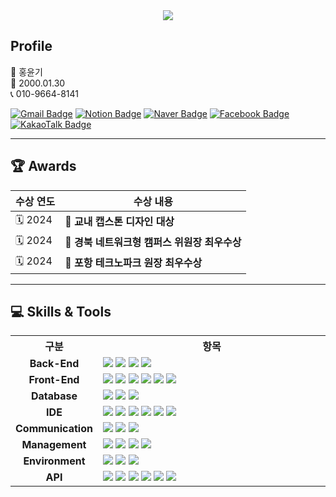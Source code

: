 <div align="center">
  <img src="https://capsule-render.vercel.app/api?type=rect&color=auto&height=120&section=header&text=yunkihong-dev&fontSize=40&fontColor=ffffff"/>
</div>

## Profile

🧑 홍윤기  
👶 2000.01.30  
📞 010-9664-8141  

[![Gmail Badge](https://img.shields.io/badge/Gmail-d14836?style=flat-square&logo=Gmail&logoColor=white&link=mailto:ricky0130@naver.com)](mailto:ricky0130@naver.com)
[![Notion Badge](https://img.shields.io/badge/Notion-white?style=flat-square&logo=Notion&logoColor=black)](https://ricky0130.notion.site/373a5d0e1acf4740bda320408d6d302e?pvs=4)
[![Naver Badge](https://img.shields.io/badge/Naver-green?style=flat-square&logo=Naver&logoColor=white)](https://blog.naver.com/ricky0130)
[![Facebook Badge](https://img.shields.io/badge/Facebook-blue?style=flat-square&logo=Facebook&logoColor=white)](https://www.facebook.com/profile.php?id=100009001297630)
[![KakaoTalk Badge](https://img.shields.io/badge/KakaoTalk-yellow?style=flat-square&logo=KakaoTalk&logoColor=black)](https://open.kakao.com/o/s8Top8of)

---

## 🏆 Awards

| 수상 연도 | 수상 내용 |
| --- | --- |
| 🗓️ 2024 | 🥇 **교내 캡스톤 디자인 대상** |
| 🗓️ 2024 | 🥇 **경북 네트워크형 캠퍼스 위원장 최우수상** |
| 🗓️ 2024 | 🥇 **포항 테크노파크 원장 최우수상** |

---

## 💻 Skills & Tools
<!-- 방법 1: div로 감싸서 width 강제 적용 -->
<div style="width:100%">
  <table style="width:100%; border-collapse:collapse; min-width:100%;">
    <tr>
      <th align="center" style="width:20%">구분</th>
      <th align="center" style="width:80%">항목</th>
    </tr>
    <tr>
      <td align="center"><b>Back-End</b></td>
      <td>
        <img src="https://img.shields.io/badge/JAVA-blueviolet?style=flat-square"/> 
        <img src="https://img.shields.io/badge/JSP-red?style=flat-square"/> 
        <img src="https://img.shields.io/badge/JSON-000000?style=flat-square&logo=JSON&logoColor=white"/> 
        <img src="https://img.shields.io/badge/Python-3776AB?style=flat-square&logo=Python&logoColor=white"/>
      </td>
    </tr>
    <tr>
      <td align="center"><b>Front-End</b></td>
      <td>
        <img src="https://img.shields.io/badge/JavaScript-F7DF1E?style=flat-square&logo=JavaScript&logoColor=black"/>
        <img src="https://img.shields.io/badge/jQuery-0769AD?style=flat-square&logo=jQuery&logoColor=white"/>
        <img src="https://img.shields.io/badge/HTML-E34F26?style=flat-square&logo=HTML5&logoColor=white"/>
        <img src="https://img.shields.io/badge/CSS-1572B6?style=flat-square&logo=CSS3&logoColor=white"/>
        <img src="https://img.shields.io/badge/ThymeLeaf-005F0F?style=flat-square&logo=Thymeleaf&logoColor=white"/>
        <img src="https://img.shields.io/badge/React-61DAFB?style=flat-square&logo=React&logoColor=black"/>
      </td>
    </tr>
    <tr>
      <td align="center"><b>Database</b></td>
      <td>
        <img src="https://img.shields.io/badge/MySQL-4479A1?style=flat-square&logo=MySQL&logoColor=white"/>
        <img src="https://img.shields.io/badge/Oracle-F80000?style=flat-square&logo=Oracle&logoColor=white"/>
        <img src="https://img.shields.io/badge/MyBatis-orange?style=flat-square"/>
      </td>
    </tr>
    <tr>
      <td align="center"><b>IDE</b></td>
      <td>
        <img src="https://img.shields.io/badge/Eclipse-2C2255?style=flat-square&logo=Eclipse&logoColor=white"/>
        <img src="https://img.shields.io/badge/VSCode-007ACC?style=flat-square&logo=Visual-Studio-Code&logoColor=white"/>
        <img src="https://img.shields.io/badge/IntelliJ-000000?style=flat-square&logo=IntelliJ-IDEA&logoColor=white"/>
        <img src="https://img.shields.io/badge/DBeaver-brightgreen?style=flat-square"/>
        <img src="https://img.shields.io/badge/Sourcetree-0052CC?style=flat-square&logo=Sourcetree&logoColor=white"/>
        <img src="https://img.shields.io/badge/Postman-FF6C37?style=flat-square&logo=Postman&logoColor=white"/>
      </td>
    </tr>
    <tr>
      <td align="center"><b>Communication</b></td>
      <td>
        <img src="https://img.shields.io/badge/Slack-4A154B?style=flat-square&logo=Slack&logoColor=white"/>
        <img src="https://img.shields.io/badge/Discord-5865F2?style=flat-square&logo=Discord&logoColor=white"/>
        <img src="https://img.shields.io/badge/Figma-F24E1E?style=flat-square&logo=Figma&logoColor=white"/>
      </td>
    </tr>
    <tr>
      <td align="center"><b>Management</b></td>
      <td>
        <img src="https://img.shields.io/badge/Git-F05032?style=flat-square&logo=Git&logoColor=white"/>
        <img src="https://img.shields.io/badge/GitHub-181717?style=flat-square&logo=GitHub&logoColor=white"/>
        <img src="https://img.shields.io/badge/Gradle-02303A?style=flat-square&logo=Gradle&logoColor=white"/>
        <img src="https://img.shields.io/badge/YAML-brightgreen?style=flat-square"/>
      </td>
    </tr>
    <tr>
      <td align="center"><b>Environment</b></td>
      <td>
        <img src="https://img.shields.io/badge/Spring_Boot-6DB33F?style=flat-square&logo=Spring-Boot&logoColor=white"/>
        <img src="https://img.shields.io/badge/Tomcat-F8DC75?style=flat-square&logo=Apache-Tomcat&logoColor=white"/>
        <img src="https://img.shields.io/badge/JPA-59666C?style=flat-square"/>
      </td>
    </tr>
    <tr>
      <td align="center"><b>API</b></td>
      <td>
        <img src="https://img.shields.io/badge/JDBC-blue?style=flat-square"/>
        <img src="https://img.shields.io/badge/Kakao_Login-yellow?style=flat-square"/>
        <img src="https://img.shields.io/badge/Naver_Login-brightgreen?style=flat-square"/>
        <img src="https://img.shields.io/badge/Naver_Mail-brightgreen?style=flat-square"/>
        <img src="https://img.shields.io/badge/REST-green?style=flat-square"/>
        <img src="https://img.shields.io/badge/KakaoMap-yellow?style=flat-square"/>
      </td>
    </tr>
  </table>
</div>
